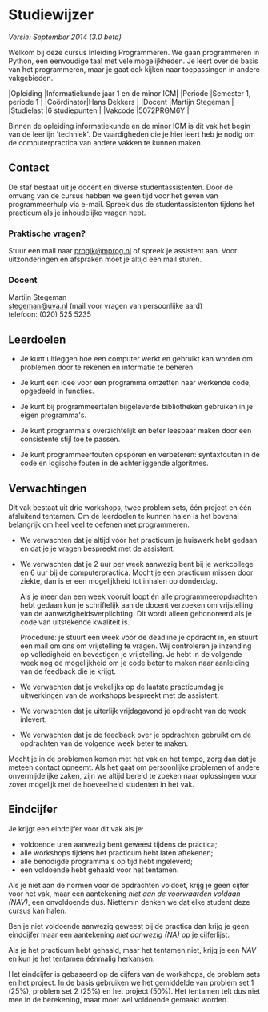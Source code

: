# Studiewijzer

*Versie: September 2014 (3.0 beta)*

Welkom bij deze cursus Inleiding Programmeren. We gaan programmeren in Python,
een eenvoudige taal met vele mogelijkheden. Je leert over de basis van het
programmeren, maar je gaat ook kijken naar toepassingen in andere vakgebieden.

|Opleiding  |Informatiekunde jaar 1 en de minor ICM|
|Periode    |Semester 1, periode 1                 |
|Coördinator|Hans Dekkers                          |
|Docent     |Martijn Stegeman                      |
|Studielast |6 studiepunten                        |
|Vakcode    |5072PRGM6Y                            |

Binnen de opleiding informatiekunde en de minor ICM is dit vak het begin van de
leerlijn 'techniek'. De vaardigheden die je hier leert heb je nodig om de
computerpractica van andere vakken te kunnen maken.

## Contact

De staf bestaat uit je docent en diverse studentassistenten. Door de omvang van
de cursus hebben we geen tijd voor het geven van programmeerhulp via e-mail.
Spreek dus de studentassistenten tijdens het practicum als je inhoudelijke vragen hebt.

### Praktische vragen?

Stuur een mail naar <progik@mprog.nl> of spreek je assistent aan. Voor uitzonderingen en afspraken moet je altijd een mail sturen.

### Docent

Martijn Stegeman  
<stegeman@uva.nl> (mail voor vragen van persoonlijke aard)  
telefoon: (020) 525 5235

## Leerdoelen

* Je kunt uitleggen hoe een computer werkt en gebruikt kan worden om problemen
  door te rekenen en informatie te beheren.

* Je kunt een idee voor een programma omzetten naar werkende code, opgedeeld in
  functies.

* Je kunt bij programmeertalen bijgeleverde bibliotheken gebruiken in je eigen
  programma's.

* Je kunt programma's overzichtelijk en beter leesbaar maken door een
  consistente stijl toe te passen.

* Je kunt programmeerfouten opsporen en verbeteren: syntaxfouten in de code en
  logische fouten in de achterliggende algoritmes.

## Verwachtingen

Dit vak bestaat uit drie workshops, twee problem sets, één project en één
afsluitend tentamen. Om de leerdoelen te kunnen halen is het bovenal belangrijk
om heel veel te oefenen met programmeren.

* We verwachten dat je altijd vóór het practicum je huiswerk
  hebt gedaan en dat je je vragen bespreekt met de assistent.

* We verwachten dat je 2 uur per week aanwezig bent bij je werkcollege en 6 uur bij de computerpractica. Mocht je een practicum missen door ziekte, dan is er een mogelijkheid tot inhalen op donderdag.

  Als je meer dan een week vooruit loopt én alle programmeeropdrachten hebt
  gedaan kun je schriftelijk aan de docent verzoeken om vrijstelling van de
  aanwezigheidsverplichting. Dit wordt alleen gehonoreerd als je code van
  uitstekende kwaliteit is.
  
  Procedure: je stuurt een week vóór de deadline je opdracht in, en stuurt een mail om ons om vrijstelling te vragen. Wij controleren je inzending op volledigheid en bevestigen je vrijstelling. Je hebt in de volgende week nog de mogelijkheid om je code beter te maken naar aanleiding van de feedback die je krijgt.

* We verwachten dat je wekelijks op de laatste practicumdag je uitwerkingen van
  de workshops bespreekt met de assistent.

* We verwachten dat je uiterlijk vrijdagavond je opdracht van de
  week inlevert.

* We verwachten dat je de feedback over je opdrachten gebruikt om de opdrachten
  van de volgende week beter te maken.

Mocht je in de problemen komen met het vak en het tempo, zorg dan dat je meteen
contact opneemt. Als het gaat om persoonlijke problemen of andere onvermijdelijke zaken, zijn we altijd bereid te zoeken naar oplossingen voor zover mogelijk met de hoeveelheid studenten in het vak.

## Eindcijfer

Je krijgt een eindcijfer voor dit vak als je:

* voldoende uren aanwezig bent geweest tijdens de practica;
* alle workshops tijdens het practicum hebt laten aftekenen;
* alle benodigde programma's op tijd hebt ingeleverd;
* een voldoende hebt gehaald voor het tentamen.

Als je niet aan de normen voor de opdrachten voldoet, krijg je geen cijfer voor
het vak, maar een aantekening *niet aan de voorwaarden voldaan (NAV)*, een
onvoldoende dus. Niettemin denken we dat elke student deze cursus kan halen.

Ben je niet voldoende aanwezig geweest bij de practica dan krijg je geen
eindcijfer maar een aantekening *niet aanwezig (NA)* op je cijferlijst.

Als je het practicum hebt gehaald, maar het tentamen niet, krijg je een *NAV*
en kun je het tentamen éénmalig herkansen.

Het eindcijfer is gebaseerd op de cijfers van de workshops, de problem sets en
het project. In de basis gebruiken we het gemiddelde van problem set 1 (25%),
problem set 2 (25%) en het project (50%). Het tentamen telt dus niet mee in de
berekening, maar moet wel voldoende gemaakt worden.
